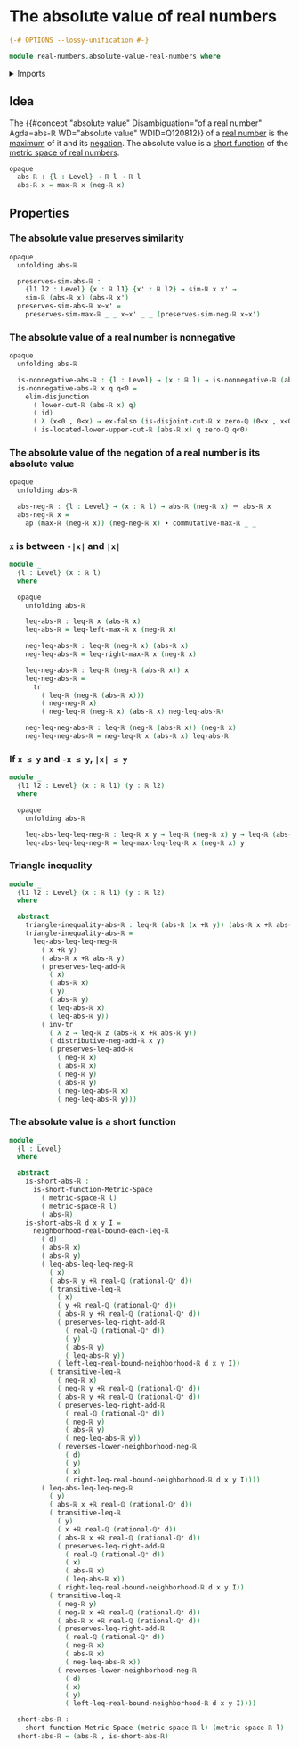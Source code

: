 # The absolute value of real numbers

```agda
{-# OPTIONS --lossy-unification #-}

module real-numbers.absolute-value-real-numbers where
```

<details><summary>Imports</summary>

```agda
open import elementary-number-theory.positive-rational-numbers
open import elementary-number-theory.rational-numbers

open import foundation.action-on-identifications-functions
open import foundation.dependent-pair-types
open import foundation.disjunction
open import foundation.empty-types
open import foundation.function-types
open import foundation.identity-types
open import foundation.logical-equivalences
open import foundation.transport-along-identifications
open import foundation.universe-levels

open import metric-spaces.short-functions-metric-spaces

open import real-numbers.addition-real-numbers
open import real-numbers.dedekind-real-numbers
open import real-numbers.inequality-real-numbers
open import real-numbers.maximum-real-numbers
open import real-numbers.metric-space-of-real-numbers
open import real-numbers.negation-real-numbers
open import real-numbers.nonnegative-real-numbers
open import real-numbers.rational-real-numbers
open import real-numbers.similarity-real-numbers
```

</details>

## Idea

The
{{#concept "absolute value" Disambiguation="of a real number" Agda=abs-ℝ WD="absolute value" WDID=Q120812}}
of a [real number](real-numbers.dedekind-real-numbers.md) is the
[maximum](real-numbers.maximum-real-numbers.md) of it and its
[negation](real-numbers.negation-real-numbers.md). The absolute value is a
[short function](metric-spaces.short-functions-metric-spaces.md) of the
[metric space of real numbers](real-numbers.metric-space-of-real-numbers.md).

```agda
opaque
  abs-ℝ : {l : Level} → ℝ l → ℝ l
  abs-ℝ x = max-ℝ x (neg-ℝ x)
```

## Properties

### The absolute value preserves similarity

```agda
opaque
  unfolding abs-ℝ

  preserves-sim-abs-ℝ :
    {l1 l2 : Level} {x : ℝ l1} {x' : ℝ l2} → sim-ℝ x x' →
    sim-ℝ (abs-ℝ x) (abs-ℝ x')
  preserves-sim-abs-ℝ x~x' =
    preserves-sim-max-ℝ _ _ x~x' _ _ (preserves-sim-neg-ℝ x~x')
```

### The absolute value of a real number is nonnegative

```agda
opaque
  unfolding abs-ℝ

  is-nonnegative-abs-ℝ : {l : Level} → (x : ℝ l) → is-nonnegative-ℝ (abs-ℝ x)
  is-nonnegative-abs-ℝ x q q<0 =
    elim-disjunction
      ( lower-cut-ℝ (abs-ℝ x) q)
      ( id)
      ( λ (x<0 , 0<x) → ex-falso (is-disjoint-cut-ℝ x zero-ℚ (0<x , x<0)))
      ( is-located-lower-upper-cut-ℝ (abs-ℝ x) q zero-ℚ q<0)
```

### The absolute value of the negation of a real number is its absolute value

```agda
opaque
  unfolding abs-ℝ

  abs-neg-ℝ : {l : Level} → (x : ℝ l) → abs-ℝ (neg-ℝ x) ＝ abs-ℝ x
  abs-neg-ℝ x =
    ap (max-ℝ (neg-ℝ x)) (neg-neg-ℝ x) ∙ commutative-max-ℝ _ _
```

### `x` is between `-|x|` and `|x|`

```agda
module _
  {l : Level} (x : ℝ l)
  where

  opaque
    unfolding abs-ℝ

    leq-abs-ℝ : leq-ℝ x (abs-ℝ x)
    leq-abs-ℝ = leq-left-max-ℝ x (neg-ℝ x)

    neg-leq-abs-ℝ : leq-ℝ (neg-ℝ x) (abs-ℝ x)
    neg-leq-abs-ℝ = leq-right-max-ℝ x (neg-ℝ x)

    leq-neg-abs-ℝ : leq-ℝ (neg-ℝ (abs-ℝ x)) x
    leq-neg-abs-ℝ =
      tr
        ( leq-ℝ (neg-ℝ (abs-ℝ x)))
        ( neg-neg-ℝ x)
        ( neg-leq-ℝ (neg-ℝ x) (abs-ℝ x) neg-leq-abs-ℝ)

    neg-leq-neg-abs-ℝ : leq-ℝ (neg-ℝ (abs-ℝ x)) (neg-ℝ x)
    neg-leq-neg-abs-ℝ = neg-leq-ℝ x (abs-ℝ x) leq-abs-ℝ
```

### If `x ≤ y` and `-x ≤ y`, `|x| ≤ y`

```agda
module _
  {l1 l2 : Level} (x : ℝ l1) (y : ℝ l2)
  where

  opaque
    unfolding abs-ℝ

    leq-abs-leq-leq-neg-ℝ : leq-ℝ x y → leq-ℝ (neg-ℝ x) y → leq-ℝ (abs-ℝ x) y
    leq-abs-leq-leq-neg-ℝ = leq-max-leq-leq-ℝ x (neg-ℝ x) y
```

### Triangle inequality

```agda
module _
  {l1 l2 : Level} (x : ℝ l1) (y : ℝ l2)
  where

  abstract
    triangle-inequality-abs-ℝ : leq-ℝ (abs-ℝ (x +ℝ y)) (abs-ℝ x +ℝ abs-ℝ y)
    triangle-inequality-abs-ℝ =
      leq-abs-leq-leq-neg-ℝ
        ( x +ℝ y)
        ( abs-ℝ x +ℝ abs-ℝ y)
        ( preserves-leq-add-ℝ
          ( x)
          ( abs-ℝ x)
          ( y)
          ( abs-ℝ y)
          ( leq-abs-ℝ x)
          ( leq-abs-ℝ y))
        ( inv-tr
          ( λ z → leq-ℝ z (abs-ℝ x +ℝ abs-ℝ y))
          ( distributive-neg-add-ℝ x y)
          ( preserves-leq-add-ℝ
            ( neg-ℝ x)
            ( abs-ℝ x)
            ( neg-ℝ y)
            ( abs-ℝ y)
            ( neg-leq-abs-ℝ x)
            ( neg-leq-abs-ℝ y)))
```

### The absolute value is a short function

```agda
module _
  {l : Level}
  where

  abstract
    is-short-abs-ℝ :
      is-short-function-Metric-Space
        ( metric-space-ℝ l)
        ( metric-space-ℝ l)
        ( abs-ℝ)
    is-short-abs-ℝ d x y I =
      neighborhood-real-bound-each-leq-ℝ
        ( d)
        ( abs-ℝ x)
        ( abs-ℝ y)
        ( leq-abs-leq-leq-neg-ℝ
          ( x)
          ( abs-ℝ y +ℝ real-ℚ (rational-ℚ⁺ d))
          ( transitive-leq-ℝ
            ( x)
            ( y +ℝ real-ℚ (rational-ℚ⁺ d))
            ( abs-ℝ y +ℝ real-ℚ (rational-ℚ⁺ d))
            ( preserves-leq-right-add-ℝ
              ( real-ℚ (rational-ℚ⁺ d))
              ( y)
              ( abs-ℝ y)
              ( leq-abs-ℝ y))
            ( left-leq-real-bound-neighborhood-ℝ d x y I))
          ( transitive-leq-ℝ
            ( neg-ℝ x)
            ( neg-ℝ y +ℝ real-ℚ (rational-ℚ⁺ d))
            ( abs-ℝ y +ℝ real-ℚ (rational-ℚ⁺ d))
            ( preserves-leq-right-add-ℝ
              ( real-ℚ (rational-ℚ⁺ d))
              ( neg-ℝ y)
              ( abs-ℝ y)
              ( neg-leq-abs-ℝ y))
            ( reverses-lower-neighborhood-neg-ℝ
              ( d)
              ( y)
              ( x)
              ( right-leq-real-bound-neighborhood-ℝ d x y I))))
        ( leq-abs-leq-leq-neg-ℝ
          ( y)
          ( abs-ℝ x +ℝ real-ℚ (rational-ℚ⁺ d))
          ( transitive-leq-ℝ
            ( y)
            ( x +ℝ real-ℚ (rational-ℚ⁺ d))
            ( abs-ℝ x +ℝ real-ℚ (rational-ℚ⁺ d))
            ( preserves-leq-right-add-ℝ
              ( real-ℚ (rational-ℚ⁺ d))
              ( x)
              ( abs-ℝ x)
              ( leq-abs-ℝ x))
            ( right-leq-real-bound-neighborhood-ℝ d x y I))
          ( transitive-leq-ℝ
            ( neg-ℝ y)
            ( neg-ℝ x +ℝ real-ℚ (rational-ℚ⁺ d))
            ( abs-ℝ x +ℝ real-ℚ (rational-ℚ⁺ d))
            ( preserves-leq-right-add-ℝ
              ( real-ℚ (rational-ℚ⁺ d))
              ( neg-ℝ x)
              ( abs-ℝ x)
              ( neg-leq-abs-ℝ x))
            ( reverses-lower-neighborhood-neg-ℝ
              ( d)
              ( x)
              ( y)
              ( left-leq-real-bound-neighborhood-ℝ d x y I))))

  short-abs-ℝ :
    short-function-Metric-Space (metric-space-ℝ l) (metric-space-ℝ l)
  short-abs-ℝ = (abs-ℝ , is-short-abs-ℝ)
```
